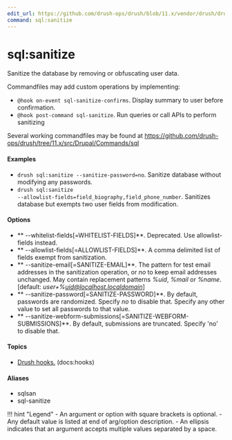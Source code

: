 ```yaml
---
edit_url: https://github.com/drush-ops/drush/blob/11.x/vendor/drush/drush/src/Drupal/Commands/sql/SanitizeCommands.php
command: sql:sanitize
---
```

# sql:sanitize

Sanitize the database by removing or obfuscating user data.

Commandfiles may add custom operations by implementing:

- `@hook on-event sql-sanitize-confirms`. Display summary to user before confirmation.
- `@hook post-command sql-sanitize`. Run queries or call APIs to perform sanitizing

Several working commandfiles may be found at https://github.com/drush-ops/drush/tree/11.x/src/Drupal/Commands/sql

#### Examples

- <code>drush sql:sanitize --sanitize-password=no</code>. Sanitize database without modifying any passwords.
- <code>drush sql:sanitize --allowlist-fields=field_biography,field_phone_number</code>. Sanitizes database but exempts two user fields from modification.

#### Options

- ** --whitelist-fields[=WHITELIST-FIELDS]**. Deprecated. Use allowlist-fields instead.
- ** --allowlist-fields[=ALLOWLIST-FIELDS]**. A comma delimited list of fields exempt from sanitization.
- ** --sanitize-email[=SANITIZE-EMAIL]**. The pattern for test email addresses in the sanitization operation, or *no* to keep email addresses unchanged. May contain replacement patterns *%uid*, *%mail* or *%name*. [default: *user+%uid@localhost.localdomain*]
- ** --sanitize-password[=SANITIZE-PASSWORD]**. By default, passwords are randomized. Specify *no* to disable that. Specify any other value to set all passwords to that value.
- ** --sanitize-webform-submissions[=SANITIZE-WEBFORM-SUBMISSIONS]**. By default, submissions are truncated. Specify 'no' to disable that.

#### Topics

- [Drush hooks.](../../vendor/drush/drush/docs/hooks.md) (docs:hooks)

#### Aliases

- sqlsan
- sql-sanitize

!!! hint "Legend"
    - An argument or option with square brackets is optional.
    - Any default value is listed at end of arg/option description.
    - An ellipsis indicates that an argument accepts multiple values separated by a space.